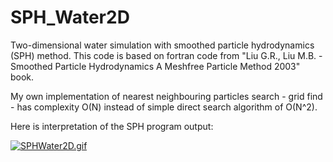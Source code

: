 # SPH_Water2D
Two-dimensional water simulation with smoothed particle hydrodynamics (SPH) method. 
This code is based on fortran code from "Liu G.R., Liu M.B. - Smoothed Particle Hydrodynamics A Meshfree Particle Method 2003" book.

My own implementation of nearest neighbouring particles search - grid find - has complexity O(N) instead of simple direct search algorithm of O(N^2).

Here is interpretation of the SPH program output:

<a href="https://gifyu.com/image/S22gn"><img src="https://s9.gifyu.com/images/SPHWater2D.gif" alt="SPHWater2D.gif" border="0" /></a>
